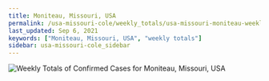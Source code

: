 ```yaml
---
title: Moniteau, Missouri, USA
permalink: /usa-missouri-cole/weekly_totals/usa-missouri-moniteau-weekly_totals.html
last_updated: Sep 6, 2021
keywords: ["Moniteau, Missouri, USA", "weekly totals"]
sidebar: usa-missouri-cole_sidebar
---
```


![Weekly Totals of Confirmed Cases for Moniteau, Missouri, USA](/covid_tracker/images/graphs/usa-missouri-moniteau-weekly_totals_graph.png)
